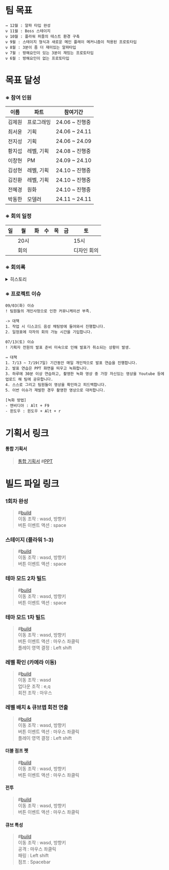 # 팀 목표
<!-- 

>일정표 #<a href="https://docs.google.com/spreadsheets/d/19ddOy-hGZPW09LCSMfKd36jwMjSrMh14/copy">Excel</a>   
>리소스 테이블 #<a href="https://docs.google.com/spreadsheets/d/1aPC0sq3G-th4tddcuolTIw9G-XterXSN/edit?usp=sharing&ouid=103363998133289087028&rtpof=true&sd=true">Excel</a>   
-->

```
→ 12월 : 알파 타입 완성
ν 11월 : Boss 스테이지 
ν 10월 : 플라워 퍼즐의 테스트 환경 구축
ν 9월 : 스테이지 형식과 새로운 메인 플레이 메커니즘이 적용된 프로토타입
ν 8월 : 3분이 좀 더 재미있는 알파타입
ν 7월 : 방해요인이 있는 3분이 재밌는 프로토타입
ν 6월 : 방해요인이 없는 프로토타입 
```


# 목표 달성
<!-- 
>12월 : 알파 타입 완성 #<a href="">플레이 영상</a> 
>11월 : Boss 스테이지 #<a href="">플레이 영상</a>   
>10월 : 플라워 퍼즐의 테스트 환경 구축 #<a href="">플레이 영상</a>   

>9월 : 스테이지 형식과 새로운 메인 플레이 메커니즘이 적용된 프로토타입 #<a href="https://youtu.be/FDuE9BE1mF4">발표회 영상</a>   
>8월 : 3분이 좀 더 재미있는 알파타입 #<a href="https://youtu.be/z8W7RxiKq7U">플레이 영상</a>   
>7월 : 방해요인이 있는 3분이 재밌는 프로토타입 #<a href="https://youtu.be/xMm53i5QQvU">플레이 영상</a>   
>6월 : 방해요인이 없는 프로토타입 #<a href="https://youtu.be/L-DdV-VDRyM">플레이 영상</a>
-->

### ※ 참여 인원
|이름|파트|참여기간|
|------|---|---|
|김제원|프로그래밍|24.06 ~ 진행중|
|최서윤|기획|24.06 ~ 24.11|
|전지성|기획|24.06 ~ 24.09|
|황지섭|레벨, 기획|24.08 ~ 진행중|
|이창현|PM|24.09 ~ 24.10|
|김성현|레벨, 기획|24.10 ~ 진행중|
|김진환|레벨, 기획|24.10 ~ 진행중|
|전혜경|원화|24.10 ~ 진행중|
|박동한|모델러|24.11 ~ 24.11|

### ※ 회의 일정
|일|월|화|수|목|금|토|
|---|---|---|---|---|---|---|
||20시|||||15시|
||회의|||||디자인 회의|

### ※ 회의록
<details>
  <summary>히스토리</summary>

  |제목|내용|설명|
|------|---|---|
|241030|<a href="https://clovanote.naver.com/s/whm3twSYbtaU8MHz27JyR5S">링크</a>|인트로 후반부의 퀄리티 낮은 부분을 원화로 대체, 부유섬 추락 구도에 대한 논의|
|241029|<a href="https://clovanote.naver.com/s/cDHhiBsSVYdNAdGoxpJBtTS">링크</a>|인트로 퀄리티업 방향과 원화 제안, 팀 세분화로 회의 관리|
|241022|<a href="https://clovanote.naver.com/s/cNXpB8ejhr4ZQJ2766xqbnS">링크</a>|몬스터 등장, 스테이지 형식 압축, 프로그래밍적 레벨 구성, 결산 연출 제시|
|241015|<a href="">링크</a>|안개 활용, 육면체 메커니즘 적용|
|241008|<a href="https://clovanote.naver.com/s/uFAEdFxqNV5ryN9dZnAq4FS">링크</a>|초기 디자인 복원, 기획 방향 점검, 히트 박스 개선|
|241001|<a href="https://clovanote.naver.com/s/9FvySnw2orrJBEvuK6S4GcS?t=3953">링크</a>|콘텐츠 확장에 대한 공유, 동선 단방향 제한|
|240827|<a href="https://clovanote.naver.com/s/H7tbgzDxfUix5ZEEbtmQ2ZS">링크</a>|퀄리티 업 일정 및 2차 사이클 일정 수립|
|240820|<a href="https://clovanote.naver.com/s/TxxQFuATijZQfsNcbZaFHdS">링크</a>|퀄리티 업 아이디어 회의|
|240819|<a href="https://clovanote.naver.com/s/s85VoeBeckL5kr5jdZ2F2ES">링크</a>|메인 플레이 메커니즘과 크래프팅 논의|
|240805|<a href="https://clovanote.naver.com/s/gLNNbYRLgy8EoPwf75LQCcS?t=105">링크</a>|게임의 핵심에 대한 토론, 모드 중간점검, 인트로 결산 이이디어 회의|
|240729|<a href="https://clovanote.naver.com/s/m8GgH88MNSCyGAyFH2msEGS?t=430">링크</a>|모드 제작에 대한 찬반토론, 육면체 회전 연출의 문제점, 일정표 마감시간 조율|
|240721|<a href="https://clovanote.naver.com/s/pdJWsdsGBKgqzzpaGRTJKkS">링크</a>|TPO에 따른 육면체 변화 아이디어 제시, 모드 아이디어 제시|
|240715|<a href="https://clovanote.naver.com/s/USh8aDtjFEVaJi9EBgobjYS?t=1177">링크</a>|새로운 인원 투입, 게임의 재미 발표, 일정표 작성|
|240708|<a href="https://clovanote.naver.com/w/GLp5zFWRaZD6q5FCzj5w/note-detail/f5f2bee2-b126-4d8c-ba9f-889f84dac052n">링크</a>|퍼즐의 유형과 고민의 유형, 조작의 재미 유지|
|240704|<a href="https://clovanote.naver.com/w/GLp5zFWRaZD6q5FCzj5w/note-detail/dbae2cd0-0eea-4306-9e2b-544635a112e7n">링크</a>|레벨 제작 건의|
|240630|<a href="https://clovanote.naver.com/w/GLp5zFWRaZD6q5FCzj5w/note-detail/dbae2cd0-0eea-4306-9e2b-544635a112e7n">링크</a>|월간 방향성 회의|
|240624|<a href="https://clovanote.naver.com/w/GLp5zFWRaZD6q5FCzj5w/note-detail/2440c436-a6a9-40f3-9c9c-6b3e1386699bn">링크</a>|협업 환경 구성|
|240617|<a href="https://clovanote.naver.com/s/XygYU6JxKTYFpDEuma5JYeS">링크</a>|첫 회의. 큐브맵 메커니즘 제안.|
</details>

### ※ 프로젝트 이슈
```
09/03(화) 이슈
! 팀원들의 개인사정으로 인한 커뮤니케이션 부족.

-> 대책
1. 작업 시 디스코드 음성 채팅방에 들어와서 진행합니다.
2. 일정표에 각자의 회의 가능 시간을 기입합니다.

07/13(토) 이슈
! 기획자 전원의 발표 준비 미숙으로 인해 발표가 취소되는 상황이 발생.

→ 대책
1. 7/13 ~ 7/19(7일) 기간동안 매일 개인적으로 발표 연습을 진행합니다.
2. 발표 연습은 PPT 화면을 띄우고 녹화합니다.
3. 하루에 30분 이상 연습하고, 촬영한 녹화 영상 중 가장 자신있는 영상을 Youtube 등에 업로드 해 팀에 공유합니다.
4. 스스로 그리고 팀원들이 영상을 확인하고 피드백합니다.
5. 이번 이슈가 재발한 경우 촬영한 영상으로 대처합니다.

[녹화 방법]
- 엔비디아 : Alt + F9
- 윈도우 : 윈도우 + Alt + r
```
# 기획서 링크

#### 통합 기획서
><a href="">통합 기획서</a>   #<a href="https://docs.google.com/presentation/d/1BcTE0Vi1iDWS71HzCjENewOWBmzJcRgZ/edit?usp=drive_link&ouid=105936148171730627990&rtpof=true&sd=true">PPT</a>   


# 빌드 파일 링크
### 1회차 완성
>#<a href="https://drive.google.com/file/d/1WQT6EhQ7uuhaub76Uq5kPBLIB4VM_KQ6/view?usp=sharing">build</a>   
이동 조작 : wasd, 방향키   
버튼 이벤트 액션 : space   

### 스테이지 (플라워 1-3)
>#<a href="https://drive.google.com/file/d/1S74nj52vCjxIBL506jNIgXIqvSDnQxzG/view?usp=sharing">build</a>   
이동 조작 : wasd, 방향키   
버튼 이벤트 액션 : space   

### 테마 모드 2차 빌드
>#<a href="https://drive.google.com/file/d/1p0JuWJqEip6US5D_3gu-v5o5FXDbcxKI/view?usp=drive_link">build</a>   
이동 조작 : wasd, 방향키   
버튼 이벤트 액션 : space


### 테마 모드 1차 빌드
>#<a href="https://drive.google.com/file/d/1NwBtn3lbGALS9ikNb8WnBT_qVrZKiz8-/view?usp=drive_link">build</a>   
이동 조작 : wasd, 방향키   
버튼 이벤트 액션 : 마우스 좌클릭   
플레이 영역 결정 : Left shift 


### 레벨 확인 (카메라 이동)
>#<a href="https://drive.google.com/file/d/1tsTAlGS60nx4s4pEiH86oCffGzJ0wPrL/view?usp=drive_link">build</a>   
이동 조작 : wasd   
업다운 조작 : e,q   
회전 조작 : 마우스   


### 레벨 배치 & 큐브맵 회전 연출
>#<a href="https://drive.google.com/file/d/1lNL1erf1I2s2jIMyIjV_Fs8eyf4j4S0C/view?usp=drive_link">build</a>   
이동 조작 : wasd, 방향키   
버튼 이벤트 액션 : 마우스 좌클릭   
플레이 영역 결정 : Left shift


#### 더블 점프 펫
>#<a href="https://drive.google.com/file/d/1PlcLq0hKbdb1EzfmntonaNO3yQESJEeH/view?usp=drive_link">build</a>   
이동 조작 : wasd, 방향키   
버튼 이벤트 액션 : 마우스 좌클릭   


#### 전투
>#<a href="https://drive.google.com/file/d/1IizCPwd5lgrprw05d08igH5widwSBZ_B/view?usp=drive_link">build</a>   
이동 조작 : wasd, 방향키   
버튼 이벤트 액션 : 마우스 좌클릭   


#### 큐브 특성
>#<a href="https://drive.google.com/file/d/1PFVbyEVSnUtqjqbctOvyuKhADu1GULuD/view?usp=drive_link">build</a>   
이동 조작 : wasd, 방향키   
공격 : 마우스 좌클릭   
패링 : Left shift   
점프 : Spacebar

